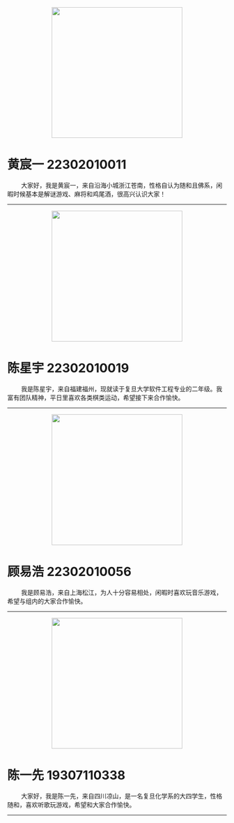 <div align=center>
    <img src="https://img2.imgtp.com/2024/02/28/dl1yo5Pw.jpg" height = "300" />
</div>

# 黄宸一 22302010011

$\qquad$大家好，我是黄宸一，来自沿海小城浙江苍南，性格自认为随和且佛系，闲暇时候基本是解谜游戏、麻将和鸡尾酒，很高兴认识大家！

___

<div align=center>
    <img src="https://img2.imgtp.com/2024/02/29/HSJakXKq.JPG" height = "300"/>
</div>


# 陈星宇 22302010019

$\qquad$我是陈星宇，来自福建福州，现就读于复旦大学软件工程专业的二年级。我富有团队精神，平日里喜欢各类棋类运动，希望接下来合作愉快。

___

<div align=center>
    <img src="https://img2.imgtp.com/2024/03/03/aSTeEx7T.jpg" height = "300"/>
</div>

# 顾易浩 22302010056

$\qquad$我是顾易浩，来自上海松江，为人十分容易相处，闲暇时喜欢玩音乐游戏，希望与组内的大家合作愉快。

___

<div align=center>
    <img src="https://img2.imgtp.com/2024/03/04/1CCgfNlz.jpg" height = "300"/>
</div>

# 陈一先 19307110338

$\qquad$大家好，我是陈一先，来自四川凉山，是一名复旦化学系的大四学生，性格随和，喜欢听歌玩游戏，希望和大家合作愉快。

___